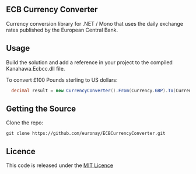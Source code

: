 ECB Currency Converter
------

Currency conversion library for .NET / Mono that uses the daily exchange rates published by the European Central Bank.

## Usage

Build the solution and add a reference in your project to the compiled Kanahawa.Ecbcc.dll file.

To convert £100 Pounds sterling to US dollars:

```c#
  decimal result = new CurrencyConverter().From(Currency.GBP).To(Currency.USD).Convert(100);
```

## Getting the Source

Clone the repo:

    git clone https://github.com/euronay/ECBCurrencyConverter.git


## Licence
This code is released under the [MIT Licence](http://opensource.org/licenses/MIT)
